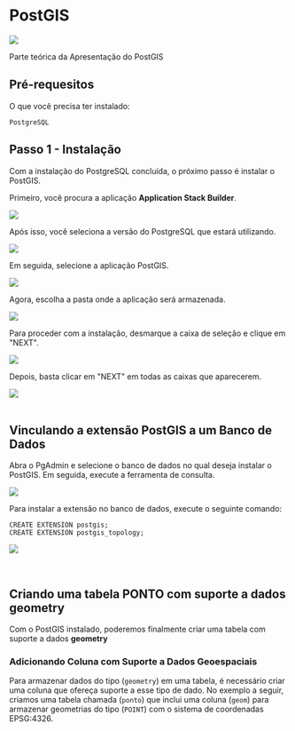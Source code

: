# PostGIS

![](Imagem/Imagem1.png)

Parte teórica da Apresentação do PostGIS

## Pré-requesitos

O que você precisa ter instalado:

```
PostgreSQL
```

## Passo 1 - Instalação

Com a instalação do PostgreSQL concluída, o próximo passo é instalar o PostGIS.

Primeiro, você procura a aplicação **Application Stack Builder**.  

![](Imagem/stack%20builder.png)

Após isso, você seleciona a versão do PostgreSQL que estará utilizando.

![](Imagem/stack%20builder%202.png)

Em seguida, selecione a aplicação PostGIS.

![](Imagem/stack%20builder%203.png)

Agora, escolha a pasta onde a aplicação será armazenada.

![](Imagem/stack%20builder%204.png)

Para proceder com a instalação, desmarque a caixa de seleção e clique em "NEXT".

![](Imagem/stack%20builder%205.png)

Depois, basta clicar em "NEXT" em todas as caixas que aparecerem.

![](Imagem/stack%20builder%208.png)
<br><br>

## Vinculando a extensão PostGIS a um Banco de Dados

Abra o PgAdmin e selecione o banco de dados no qual deseja instalar o PostGIS. Em seguida, execute a ferramenta de consulta.

![](Imagem/PgAdmin.png)

Para instalar a extensão no banco de dados, execute o seguinte comando:

```
CREATE EXTENSION postgis;
CREATE EXTENSION postgis_topology;
```

![](Imagem/Create%20Extension.png)

<br>

## Criando uma tabela PONTO com suporte a dados geometry

Com o PostGIS instalado, poderemos finalmente criar uma tabela com suporte a dados **geometry**

### Adicionando Coluna com Suporte a Dados Geoespaciais

Para armazenar dados do tipo (`geometry`) em uma tabela, é necessário criar uma coluna que ofereça suporte a esse tipo de dado. No exemplo a seguir, criamos uma tabela chamada (`ponto`) que inclui uma coluna (`geom`) para armazenar geometrias do tipo (`POINT`) com o sistema de coordenadas EPSG:4326.